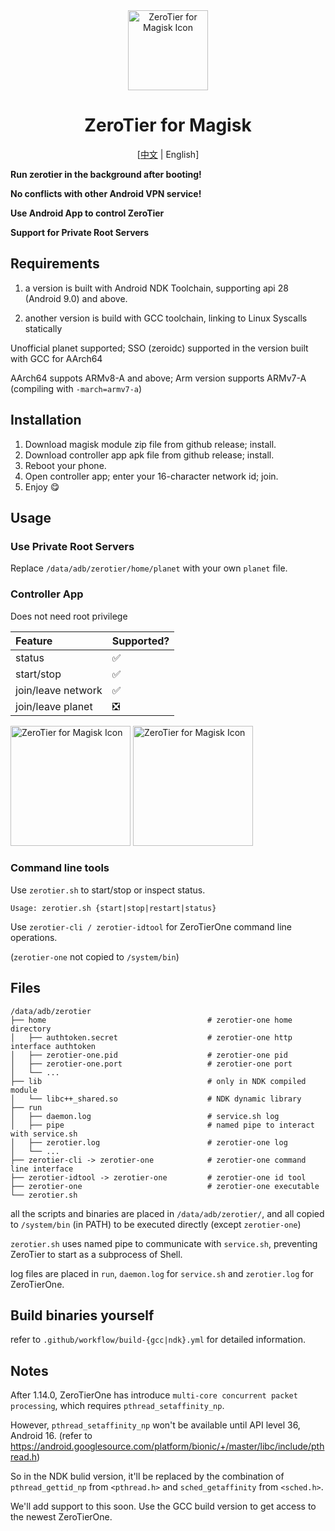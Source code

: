 <div align="center">

<img alt="ZeroTier for Magisk Icon" src="https://github.com/eventlOwOp/zerotier-magisk/blob/master/images/icon.png" width="128" />

# ZeroTier for Magisk

[[中文](https://github.com/eventlOwOp/zerotier-magisk/blob/master/README_ZH.md) | English]

</div>
  
**Run zerotier in the background after booting!**

**No conflicts with other Android VPN service!**

**Use Android App to control ZeroTier**

**Support for Private Root Servers**

## Requirements

1. a version is built with Android NDK Toolchain, supporting api 28 (Android 9.0) and above.

2. another version is build with GCC toolchain, linking to Linux Syscalls statically

Unofficial planet supported; SSO (zeroidc) supported in the version built with GCC for AArch64

AArch64 suppots ARMv8-A and above; Arm version supports ARMv7-A (compiling with `-march=armv7-a`)

## Installation

1. Download magisk module zip file from github release; install.
2. Download controller app apk file from github release; install.
3. Reboot your phone.
4. Open controller app; enter your 16-character network id; join.
5. Enjoy 😋

## Usage

### Use Private Root Servers

Replace `/data/adb/zerotier/home/planet` with your own `planet` file.

### Controller App

Does not need root privilege

| Feature            | Supported? |
| :----------------- | :--------- |
| status             | ✅         |
| start/stop         | ✅         |
| join/leave network | ✅         |
| join/leave planet  | ❎         |

<div>
<img alt="ZeroTier for Magisk Icon" src="https://github.com/eventlOwOp/zerotier-magisk/blob/master/images/app_home.jpg" width="192" />
<img alt="ZeroTier for Magisk Icon" src="https://github.com/eventlOwOp/zerotier-magisk/blob/master/images/app_network.jpg" width="192" />
</div>

### Command line tools

Use `zerotier.sh` to start/stop or inspect status.

`Usage: zerotier.sh {start|stop|restart|status}`

Use `zerotier-cli / zerotier-idtool` for ZeroTierOne command line operations.

(`zerotier-one` not copied to `/system/bin`)

## Files

```
/data/adb/zerotier
├── home                                    # zerotier-one home directory
│   ├── authtoken.secret                    # zerotier-one http interface authtoken
│   ├── zerotier-one.pid                    # zerotier-one pid
│   ├── zerotier-one.port                   # zerotier-one port
│   └── ...
├── lib                                     # only in NDK compiled module
│   └── libc++_shared.so                    # NDK dynamic library
├── run
│   ├── daemon.log                          # service.sh log
│   ├── pipe                                # named pipe to interact with service.sh
│   ├── zerotier.log                        # zerotier-one log
│   └── ...
├── zerotier-cli -> zerotier-one            # zerotier-one command line interface
├── zerotier-idtool -> zerotier-one         # zerotier-one id tool
├── zerotier-one                            # zerotier-one executable
└── zerotier.sh
```

all the scripts and binaries are placed in `/data/adb/zerotier/`, and all copied to `/system/bin` (in PATH) to be executed directly (except `zerotier-one`)

`zerotier.sh` uses named pipe to communicate with `service.sh`, preventing ZeroTier to start as a subprocess of Shell.

log files are placed in `run`, `daemon.log` for `service.sh` and `zerotier.log` for ZeroTierOne.

## Build binaries yourself

refer to `.github/workflow/build-{gcc|ndk}.yml` for detailed information.

## Notes

After 1.14.0, ZeroTierOne has introduce `multi-core concurrent packet processing`, which requires `pthread_setaffinity_np`.

However, `pthread_setaffinity_np` won't be available until API level 36, Android 16. (refer to https://android.googlesource.com/platform/bionic/+/master/libc/include/pthread.h)

So in the NDK bulid version, it'll be replaced by the combination of `pthread_gettid_np` from `<pthread.h>` and `sched_getaffinity` from `<sched.h>`.

We'll add support to this soon. Use the GCC build version to get access to the newest ZeroTierOne.
